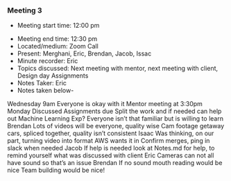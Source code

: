 ### Meeting 3 
- Meeting start time: 12:00 pm
* Meeting end time: 12:30 pm
* Located/medium: Zoom Call
* Present: Merghani, Eric, Brendan, Jacob, Issac
* Minute recorder: Eric 
* Topics discussed: Next meeting with mentor, next meeting with client, Design day Assignments
* Notes Taker: Eric
* Notes taken below-

Wednesday 9am
Everyone is okay with it 
Mentor meeting at 3:30pm Monday
Discussed Assignments due
Split the work and if needed can help out
Machine Learning Exp? 
Everyone isn’t that familiar but is willing to learn
Brendan 
Lots of videos will be everyone, quality wise 
Cam footage getaway cars, spliced together, quality isn’t consistent 
Isaac
Was thinking, on our part, turning video into format AWS wants it in 
Confirm merges, ping in slack when needed 
Jacob 
If help is needed look at Notes.md for help, to remind yourself what was discussed with client
Eric 
Cameras can not all have sound so that’s an issue
Brendan
If no sound mouth reading would be nice
Team building would be nice! 

